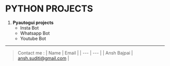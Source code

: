 # PYTHON PROJECTS

1. **Pyautogui projects**
    * Insta Bot
    * Whatsapp Bot
    * Youtube Bot
---

> Contact me :
| Name | Email |
| --- | --- |
| Ansh Bajpai | ansh.suditi@gmail.com |
